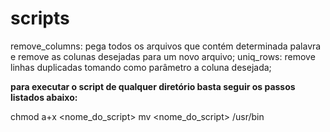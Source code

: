# scripts

remove_columns: pega todos os arquivos que contém determinada palavra e remove as colunas desejadas para um novo arquivo;
uniq_rows: remove linhas duplicadas tomando como parâmetro a coluna desejada;


**para executar o script de qualquer diretório basta seguir os passos listados abaixo:**

  chmod a+x <nome_do_script>
  mv <nome_do_script> /usr/bin

